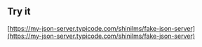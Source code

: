## Try it

[https://my-json-server.typicode.com/shinilms/fake-json-server](https://my-json-server.typicode.com/shinilms/fake-json-server)
